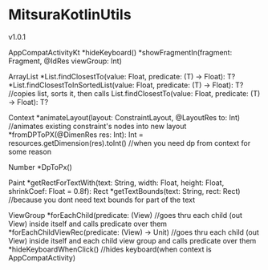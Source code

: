 # MitsuraKotlinUtils

v1.0.1

AppCompatActivityKt
*hideKeyboard()
*showFragmentIn(fragment: Fragment, @IdRes viewGroup: Int)

ArrayList
*List<T>.findClosestTo(value: Float, predicate: (T) -> Float): T?
*List<T>.findClosestToInSortedList(value: Float, predicate: (T) -> Float): T?
//copies list, sorts it, then calls List<T>.findClosestTo(value: Float, predicate: (T) -> Float): T?

Context
*animateLayout(layout: ConstraintLayout, @LayoutRes to: Int) 
//animates existing constraint's nodes into new layout
*fromDPToPX(@DimenRes res: Int): Int = resources.getDimension(res).toInt()
//when you need dp from context for some reason

Number
*DpToPx()

Paint
*getRectForTextWith(text: String, width: Float, height: Float, shrinkCoef: Float = 0.8f): Rect
*getTextBounds(text: String, rect: Rect)
//because you dont need text bounds for part of the text

ViewGroup
*forEachChild(predicate: (View)
//goes thru each child (out View) inside itself and calls predicate over them
*forEachChildViewRec(predicate: (View) -> Unit)
//goes thru each child (out View) inside itself and each child view group and calls predicate over them
*hideKeyboardWhenClick() 
//hides keyboard(when context is AppCompatActivity)
